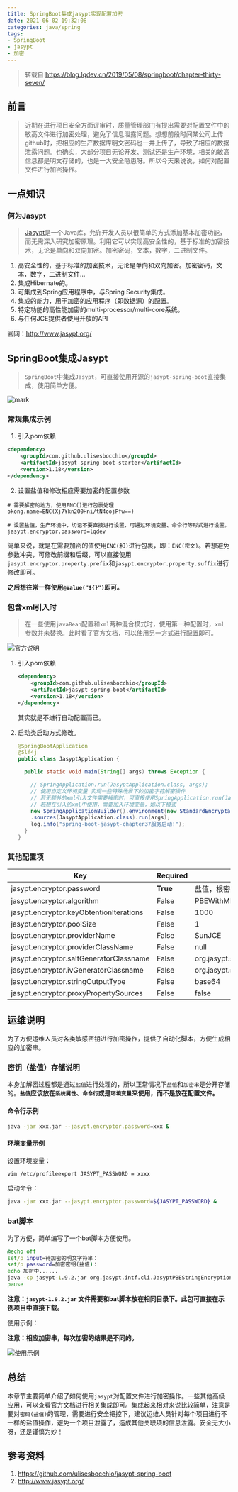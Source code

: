 ```yaml
---
title: SpringBoot集成jasypt实现配置加密
date: 2021-06-02 19:32:08
categories: java/spring
tags:
- SpringBoot
- jasypt
- 加密
---
```


> 转载自 https://blog.lqdev.cn/2019/05/08/springboot/chapter-thirty-seven/

## 前言

> 近期在进行项目安全方面评审时，质量管理部门有提出需要对配置文件中的敏高文件进行加密处理，避免了信息泄露问题。想想前段时间某公司上传github时，把相应的生产数据库明文密码也一并上传了，导致了相应的数据泄露问题。也确实，大部分项目无论开发、测试还是生产环境，相关的敏高信息都是明文存储的，也是一大安全隐患呀。所以今天来说说，如何对配置文件进行加密操作。

## 一点知识

### 何为Jasypt

> [Jasypt](http://jasypt.org/)是一个Java库，允许开发人员以很简单的方式添加基本加密功能，而无需深入研究加密原理。利用它可以实现高安全性的，基于标准的加密技术，无论是单向和双向加密。加密密码，文本，数字，二进制文件。

1. 高安全性的，基于标准的加密技术，无论是单向和双向加密。加密密码，文本，数字，二进制文件…
2. 集成Hibernate的。
3. 可集成到Spring应用程序中，与Spring Security集成。
4. 集成的能力，用于加密的应用程序（即数据源）的配置。
5. 特定功能的高性能加密的multi-processor/multi-core系统。
6. 与任何JCE提供者使用开放的API

官网：http://www.jasypt.org/

## SpringBoot集成Jasypt

> `SpringBoot`中集成`Jasypt`，可直接使用开源的`jasypt-spring-boot`直接集成，使用简单方便。

![mark](https://raw.githubusercontent.com/littlefxc/littlefxc.github.io/images/images/WTvOjzNR7Xt5.png)

### 常规集成示例

1. 引入pom依赖

```xml
<dependency>
    <groupId>com.github.ulisesbocchio</groupId>
    <artifactId>jasypt-spring-boot-starter</artifactId>
    <version>1.18</version>
</dependency>
```

2. 设置盐值和修改相应需要加密的配置参数

```
# 需要解密的地方，使用ENC()进行包裹处理
okong.name=ENC(Xj7Ykn2O0Hni/tN4oojPfw==)

# 设置盐值，生产环境中，切记不要直接进行设置，可通过环境变量、命令行等形式进行设置。
jasypt.encryptor.password=lqdev
```

简单来说，就是在需要加密的值使用`ENC(`和`)`进行包裹，即：`ENC(密文)`。若想避免参数冲突，可修改前缀和后缀，可以直接使用`jasypt.encryptor.property.prefix`和`jasypt.encryptor.property.suffix`进行修改即可。

**之后想往常一样使用`@Value("${}")`即可。**

### 包含xml引入时

> 在一些使用`javaBean`配置和`xml`两种混合模式时，使用第一种配置时，`xml`参数并未替换。此时看了官方文档，可以使用另一方式进行配置即可。

![官方说明](https://raw.githubusercontent.com/littlefxc/littlefxc.github.io/images/images/bPoPUpE8uk4A.png)

1. 引入pom依赖

    ```xml
    <dependency>
        <groupId>com.github.ulisesbocchio</groupId>
        <artifactId>jasypt-spring-boot</artifactId>
        <version>1.18</version>
    </dependency>
    ```

    其实就是不进行自动配置而已。

2. 启动类启动方式修改。

    ```java
    @SpringBootApplication
    @Slf4j
    public class JasyptApplication {
    
      public static void main(String[] args) throws Exception {
    
        // SpringApplication.run(JasyptApplication.class, args);
        // 使用自定义环境变量 实现一些特殊场景下的加密字符解密操作
        // 若无额外的xml引入文件需要解密时，可直接使用SpringApplication.run(JasyptApplication.class, args);即可
        // 若想在引入的xml中使用，需要加入环境变量，如以下模式
        new SpringApplicationBuilder().environment(new StandardEncryptableEnvironment())
        .sources(JasyptApplication.class).run(args);
        log.info("spring-boot-jasypt-chapter37服务启动!");
      }
    }
    ```

### 其他配置项

| Key                                     | Required | Default Value                       |
| --------------------------------------- | -------- | ----------------------------------- |
| jasypt.encryptor.password               | **True** | 盐值，根密码                        |
| jasypt.encryptor.algorithm              | False    | PBEWithMD5AndDES                    |
| jasypt.encryptor.keyObtentionIterations | False    | 1000                                |
| jasypt.encryptor.poolSize               | False    | 1                                   |
| jasypt.encryptor.providerName           | False    | SunJCE                              |
| jasypt.encryptor.providerClassName      | False    | null                                |
| jasypt.encryptor.saltGeneratorClassname | False    | org.jasypt.salt.RandomSaltGenerator |
| jasypt.encryptor.ivGeneratorClassname   | False    | org.jasypt.salt.NoOpIVGenerator     |
| jasypt.encryptor.stringOutputType       | False    | base64                              |
| jasypt.encryptor.proxyPropertySources   | False    | false                               |

## 运维说明

为了方便运维人员对各类敏感密钥进行加密操作，提供了自动化脚本，方便生成相应的加密串。

### 密钥（盐值）存储说明

本身加解密过程都是通过`盐值`进行处理的，所以正常情况下`盐值`和`加密串`是分开存储的。**`盐值`应该放在`系统属性`、`命令行`或是`环境变量`来使用，而不是放在配置文件。**

#### 命令行示例

```sh
java -jar xxx.jar --jasypt.encryptor.password=xxx &
```

#### 环境变量示例

设置环境变量：

```sh
vim /etc/profileexport JASYPT_PASSWORD = xxxx
```

启动命令：

```sh
java -jar xxx.jar --jasypt.encryptor.password=${JASYPT_PASSWORD} &
```

### bat脚本

为了方便，简单编写了一个bat脚本方便使用。

```bat
@echo off
set/p input=待加密的明文字符串：
set/p password=加密密钥(盐值)：
echo 加密中......
java -cp jasypt-1.9.2.jar org.jasypt.intf.cli.JasyptPBEStringEncryptionCLI  input=%input% password=%password% algorithm=PBEWithMD5AndDES
pause
```

**注意：`jasypt-1.9.2.jar` 文件需要和bat脚本放在相同目录下。此包可直接在示例项目中直接下载。**

使用示例：

**注意：相应加密串，每次加密的结果是不同的。**

![使用示例](https://raw.githubusercontent.com/littlefxc/littlefxc.github.io/images/images/568wfkAWA5Tl.png)

## 总结

本章节主要简单介绍了如何使用`jasypt`对配置文件进行加密操作。一些其他高级应用，可以查看官方文档进行相关集成即可。集成起来相对来说比较简单，注意是要对`密码(盐值)`的管理，需要进行安全把控下，建议运维人员针对每个项目进行不一样的盐值操作，避免一个项目泄露了，造成其他关联项的信息泄露。安全无大小呀，还是谨慎为妙！

## 参考资料

1. https://github.com/ulisesbocchio/jasypt-spring-boot
2. http://www.jasypt.org/
